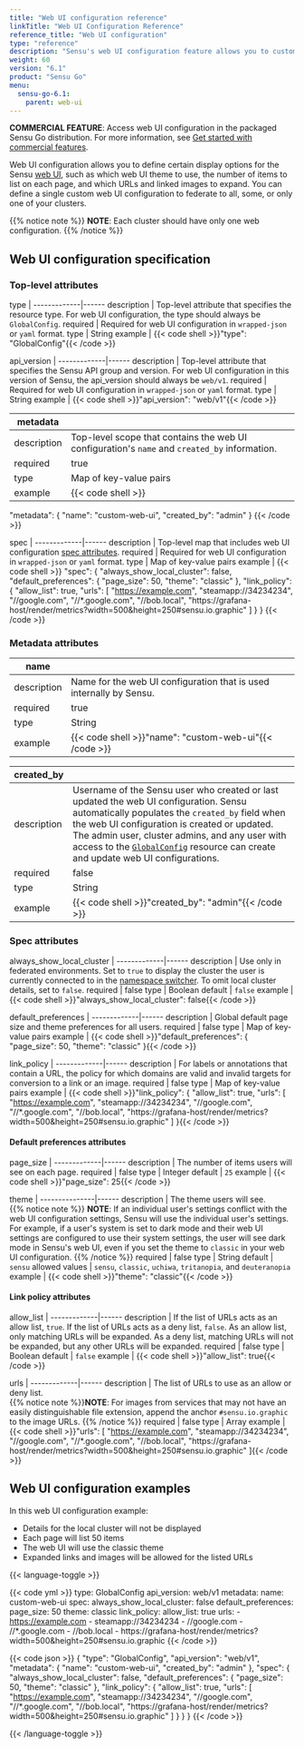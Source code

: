 ```yaml
---
title: "Web UI configuration reference"
linkTitle: "Web UI Configuration Reference"
reference_title: "Web UI configuration"
type: "reference"
description: "Sensu's web UI configuration feature allows you to customize your web UI displays. Read the reference to create and update web UI configurations."
weight: 60
version: "6.1"
product: "Sensu Go"
menu: 
  sensu-go-6.1:
    parent: web-ui
---
```


**COMMERCIAL FEATURE**: Access web UI configuration in the packaged Sensu Go distribution.
For more information, see [Get started with commercial features][1].

Web UI configuration allows you to define certain display options for the Sensu [web UI][3], such as which web UI theme to use, the number of items to list on each page, and which URLs and linked images to expand.
You can define a single custom web UI configuration to federate to all, some, or only one of your clusters.

{{% notice note %}}
**NOTE**: Each cluster should have only one web configuration.
{{% /notice %}}
 
## Web UI configuration specification

### Top-level attributes

type         | 
-------------|------
description  | Top-level attribute that specifies the resource type. For web UI configuration, the type should always be `GlobalConfig`.
required     | Required for web UI configuration in `wrapped-json` or `yaml` format.
type         | String
example      | {{< code shell >}}"type": "GlobalConfig"{{< /code >}}

api_version  | 
-------------|------
description  | Top-level attribute that specifies the Sensu API group and version. For web UI configuration in this version of Sensu, the api_version should always be `web/v1`.
required     | Required for web UI configuration in `wrapped-json` or `yaml` format.
type         | String
example      | {{< code shell >}}"api_version": "web/v1"{{< /code >}}

metadata     |      |
-------------|------
description  | Top-level scope that contains the web UI configuration's `name` and `created_by` information.
required     | true
type         | Map of key-value pairs
example      | {{< code shell >}}
"metadata": {
  "name": "custom-web-ui",
  "created_by": "admin"
}
{{< /code >}}

spec         | 
-------------|------
description  | Top-level map that includes web UI configuration [spec attributes][4].
required     | Required for web UI configuration in `wrapped-json` or `yaml` format.
type         | Map of key-value pairs
example      | {{< code shell >}}
"spec": {
  "always_show_local_cluster": false,
  "default_preferences": {
    "page_size": 50,
    "theme": "classic"
  },
  "link_policy": {
    "allow_list": true,
    "urls": [
      "https://example.com",
      "steamapp://34234234",
      "//google.com",
      "//*.google.com",
      "//bob.local",
      "https://grafana-host/render/metrics?width=500&height=250#sensu.io.graphic"
    ]
  }
}
{{< /code >}}

### Metadata attributes

name         |      |
-------------|------
description  | Name for the web UI configuration that is used internally by Sensu.
required     | true
type         | String
example      | {{< code shell >}}"name": "custom-web-ui"{{< /code >}}

| created_by |      |
-------------|------
description  | Username of the Sensu user who created or last updated the web UI configuration. Sensu automatically populates the `created_by` field when the web UI configuration is created or updated. The admin user, cluster admins, and any user with access to the [`GlobalConfig`][2] resource can create and update web UI configurations.
required     | false
type         | String
example      | {{< code shell >}}"created_by": "admin"{{< /code >}}

### Spec attributes

<a name="show-local-cluster"></a>

always_show_local_cluster | 
-------------|------ 
description  | Use only in federated environments. Set to `true` to display the cluster the user is currently connected to in the [namespace switcher][5]. To omit local cluster details, set to `false`.
required     | false
type         | Boolean
default      | `false`
example      | {{< code shell >}}"always_show_local_cluster": false{{< /code >}}

default_preferences | 
-------------|------ 
description  | Global default page size and theme preferences for all users.
required     | false
type         | Map of key-value pairs
example      | {{< code shell >}}"default_preferences": {
  "page_size": 50,
  "theme": "classic"
}{{< /code >}}

link_policy | 
-------------|------ 
description  | For labels or annotations that contain a URL, the policy for which domains are valid and invalid targets for conversion to a link or an image.
required     | false
type         | Map of key-value pairs
example      | {{< code shell >}}"link_policy": {
  "allow_list": true,
  "urls": [
    "https://example.com",
    "steamapp://34234234",
    "//google.com",
    "//*.google.com",
    "//bob.local",
    "https://grafana-host/render/metrics?width=500&height=250#sensu.io.graphic"
  ]
}{{< /code >}}

#### Default preferences attributes

page_size | 
-------------|------ 
description  | The number of items users will see on each page.
required     | false
type         | Integer
default      | `25`
example      | {{< code shell >}}"page_size": 25{{< /code >}}

theme | 
---------------|------ 
description    | The theme users will see.<br>{{% notice note %}}
**NOTE**: If an individual user's settings conflict with the web UI configuration settings, Sensu will use the individual user's settings.
For example, if a user's system is set to dark mode and their web UI settings are configured to use their system settings, the user will see dark mode in Sensu's web UI, even if you set the theme to `classic` in your web UI configuration.
{{% /notice %}}
required       | false
type           | String
default        | `sensu`
allowed values | `sensu`, `classic`, `uchiwa`, `tritanopia`, and `deuteranopia`
example        | {{< code shell >}}"theme": "classic"{{< /code >}}

#### Link policy attributes

allow_list | 
-------------|------ 
description  | If the list of URLs acts as an allow list, `true`. If the list of URLs acts as a deny list, `false`. As an allow list, only matching URLs will be expanded. As a deny list, matching URLs will not be expanded, but any other URLs will be expanded.
required     | false
type         | Boolean
default      | `false`
example      | {{< code shell >}}"allow_list": true{{< /code >}}

urls | 
-------------|------ 
description  | The list of URLs to use as an allow or deny list.<br>{{% notice note %}}**NOTE**: For images from services that may not have an easily distinguishable file extension, append the anchor `#sensu.io.graphic` to the image URLs.
{{% /notice %}}
required     | false
type         | Array
example      | {{< code shell >}}"urls": [
  "https://example.com",
  "steamapp://34234234",
  "//google.com",
  "//*.google.com",
  "//bob.local",
  "https://grafana-host/render/metrics?width=500&height=250#sensu.io.graphic"
]{{< /code >}}

## Web UI configuration examples

In this web UI configuration example:

- Details for the local cluster will not be displayed
- Each page will list 50 items
- The web UI will use the classic theme
- Expanded links and images will be allowed for the listed URLs

{{< language-toggle >}}

{{< code yml >}}
type: GlobalConfig
api_version: web/v1
metadata:
  name: custom-web-ui
spec:
  always_show_local_cluster: false
  default_preferences:
    page_size: 50
    theme: classic
  link_policy:
    allow_list: true
    urls:
    - https://example.com
    - steamapp://34234234
    - //google.com
    - //*.google.com
    - //bob.local
    - https://grafana-host/render/metrics?width=500&height=250#sensu.io.graphic
{{< /code >}}

{{< code json >}}
{
  "type": "GlobalConfig",
  "api_version": "web/v1",
  "metadata": {
    "name": "custom-web-ui",
    "created_by": "admin"
  },
  "spec": {
    "always_show_local_cluster": false,
    "default_preferences": {
      "page_size": 50,
      "theme": "classic"
    },
    "link_policy": {
      "allow_list": true,
      "urls": [
        "https://example.com",
        "steamapp://34234234",
        "//google.com",
        "//*.google.com",
        "//bob.local",
        "https://grafana-host/render/metrics?width=500&height=250#sensu.io.graphic"
      ]
    }
  }
}
{{< /code >}}

{{< /language-toggle >}}


[1]: ../../commercial/
[2]: ../../api/webconfig/
[3]: ../../web-ui/
[4]: #spec-attributes
[5]: ../../web-ui/view-manage-resources/#use-the-namespace-switcher
